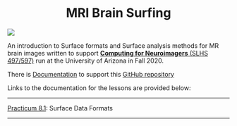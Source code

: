 # <div align="center"> MRI Brain Surfing </div>
<img src="https://github.com/chidiugonna/BrainSurfing/blob/gh-pages/img/favicon.ico" class="center">

An introduction to Surface formats and Surface analysis methods for MR brain images written to support [**Computing for Neuroimagers** (SLHS 497/597)](https://d2l.arizona.edu/d2l/home/924931) run at the University of Arizona in Fall 2020.

There is [Documentation](https://chidiugonna.github.io/BrainSurfing/) to support this [GitHub repository](https://github.com/chidiugonna/BrainSurfing)

Links to the documentation for the lessons are provided below:
*** 

<!-- [Lesson 8](surfdata/introformats.md): Introduction to Surface-based Formats -->

[Practicum 8.1](https://chidiugonna.github.io/BrainSurfing/surfdata/prac81/): Surface Data Formats

***

<!-- [Lesson 9](surfanalysis/working.md): Working with Surface-based formats

[Practicum 9.1](surfanalysis/prac91.md): Surface-Based Analysis -->
